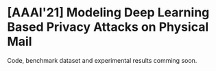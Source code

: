 [AAAI'21] Modeling Deep Learning Based Privacy Attacks on Physical Mail
===

Code, benchmark dataset and experimental results comming soon.
